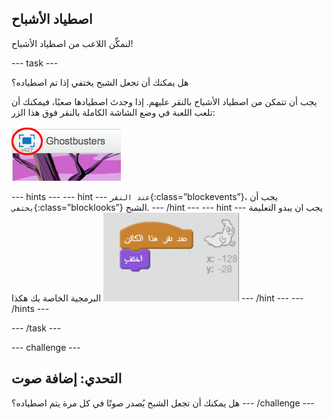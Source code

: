 ## اصطياد الأشباح

لنمكِّن اللاعب من اصطياد الأشباح!

--- task ---

هل يمكنك أن تجعل الشبح يختفي إذا تم اصطياده؟

يجب أن تتمكن من اصطياد الأشباح بالنقر عليهم. إذا وجدتَ اصطيادها صعبًا، فيمكنك أن تلعب اللعبة في وضع الشاشة الكاملة بالنقر فوق هذا الزر:

![لقطة الشاشة](images/ghost-fullscreen.png)

--- hints --- --- hint --- `عند النقر`{:class=”blockevents”}، يجب أن `يختفي`{:class=”blocklooks”} الشبح. --- /hint --- --- hint --- يجب ان يبدو التعليمة البرمجية الخاصة بك هكذا ![screenshot](images/ghost-catch-code.png) --- /hint --- --- /hints ---

--- /task ---

--- challenge ---

## التحدي: إضافة صوت

هل يمكنك أن تجعل الشبح يُصدر صوتًا في كل مرة يتم اصطياده؟ --- /challenge ---
